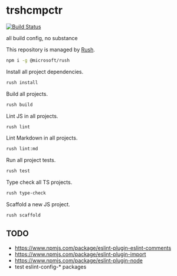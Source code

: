 # trshcmpctr

[![Build Status](https://cloud.drone.io/api/badges/shanedg/trshcmpctr/status.svg)](https://cloud.drone.io/shanedg/trshcmpctr)

all build config, no substance

This repository is managed by [Rush](https://rushjs.io/pages/developer/new_developer/).

```sh
npm i -g @microsoft/rush
```

Install all project dependencies.

```sh
rush install
```

Build all projects.

```sh
rush build
```

Lint JS in all projects.

```sh
rush lint
```

Lint Markdown in all projects.

```sh
rush lint:md
```

Run all project tests.

```sh
rush test
```

Type check all TS projects.

```sh
rush type-check
```

Scaffold a new JS project.

```sh
rush scaffold
```

## TODO

* <https://www.npmjs.com/package/eslint-plugin-eslint-comments>
* <https://www.npmjs.com/package/eslint-plugin-import>
* <https://www.npmjs.com/package/eslint-plugin-node>
* test eslint-config-* packages
